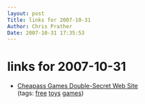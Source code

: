 ```yaml
---
layout: post
Title: links for 2007-10-31  
Author: Chris Prather
Date: 2007-10-31 17:35:53
---
```


# links for 2007-10-31
<ul class="delicious">
	<li>
		<div class="delicious-link"><a href="http://cheapass.com/index.html">Cheapass Games Double-Secret Web Site</a></div>
		<div class="delicious-tags">(tags: <a href="http://del.icio.us/perigrin/free">free</a> <a href="http://del.icio.us/perigrin/toys">toys</a> <a href="http://del.icio.us/perigrin/games">games</a>)</div>
	</li>
</ul>

